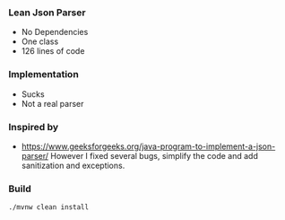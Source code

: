 ### Lean Json Parser

* No Dependencies
* One class
* 126 lines of code

### Implementation

* Sucks
* Not a real parser

### Inspired by

* https://www.geeksforgeeks.org/java-program-to-implement-a-json-parser/
However I fixed several bugs, simplify the code and add sanitization and exceptions.

### Build 
```bash
./mvnw clean install 
```
